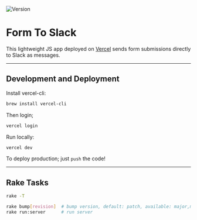 ![Version](https://img.shields.io/badge/version-0.0.0-orange.svg?style=for-the-badge)

# Form To Slack

This lightweight JS app deployed on [Vercel](https://vercel.com/) sends form submissions directly to
Slack as messages.

---

## Development and Deployment

Install vercel-cli:

```bash
brew install vercel-cli
```

Then login;

```bash
vercel login
```

Run locally:

```bash
vercel dev
```

To deploy production; just `push` the code!

---

## Rake Tasks

```bash
rake -T

rake bump[revision]  # bump version, default: patch, available: major,minor,patch
rake run:server      # run server
```
